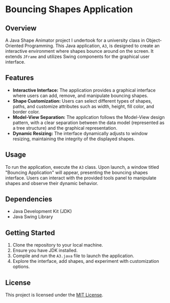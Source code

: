 
# Bouncing Shapes Application

## Overview
A Java Shape Animator project I undertook for a university class in Object-Oriented Programming. This Java application, `A3`, is designed to create an interactive environment where shapes bounce around on the screen. It extends `JFrame` and utilizes Swing components for the graphical user interface.

## Features
- **Interactive Interface:** The application provides a graphical interface where users can add, remove, and manipulate bouncing shapes.
- **Shape Customization:** Users can select different types of shapes, paths, and customize attributes such as width, height, fill color, and border color.
- **Model-View Separation:** The application follows the Model-View design pattern, with a clear separation between the data model (represented as a tree structure) and the graphical representation.
- **Dynamic Resizing:** The interface dynamically adjusts to window resizing, maintaining the integrity of the displayed shapes.

## Usage
To run the application, execute the `A3` class. Upon launch, a window titled "Bouncing Application" will appear, presenting the bouncing shapes interface. Users can interact with the provided tools panel to manipulate shapes and observe their dynamic behavior.

## Dependencies
- Java Development Kit (JDK)
- Java Swing Library

## Getting Started
1. Clone the repository to your local machine.
2. Ensure you have JDK installed.
3. Compile and run the `A3.java` file to launch the application.
4. Explore the interface, add shapes, and experiment with customization options.

## License
This project is licensed under the [MIT License](LICENSE).
